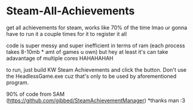 # Steam-All-Achievements
get all achievements for steam, works like 70% of the time lmao
ur gonna have to run it a couple times for it to register it all

code is super messy and super inefficient in terms of ram (each process takes 8-10mb * amt of games u own) but hey at least it's can take adavantage of multiple cores HAHAHAHAH

to run, just build KW Steam Achievements and click the button. Don't use the HeadlessGame.exe cuz that's only to be used by aforementioned program.

90% of code from SAM (https://github.com/gibbed/SteamAchievementManager) *thanks man :3
